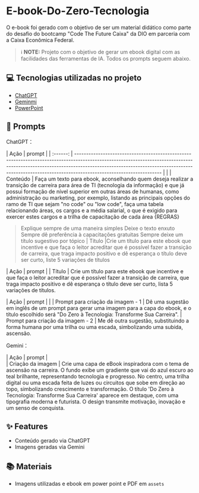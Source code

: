 # E-book-Do-Zero-Tecnologia
O e-book foi gerado com o objetivo de ser um material didático como parte do desafio do bootcamp "Code The Future Caixa" da DIO em parceria com a Caixa Econômica Federal. 
 > ℹ️ **NOTE:** Projeto com o objetivo de gerar um ebook digital com as facilidades das ferramentas de IA. Todos os prompts
seguem abaixo.

## 💻 Tecnologias utilizadas no projeto

- [ChatGPT](https://chat.openai.com/) 
- [Geminmi](https://gemini.google.com/app/)
- [PowerPoint](https://www.microsoft.com/en/microsoft-365/powerpoint)

## 🧠 Prompts

ChatGPT：

|   Ação   | prompt                                                                                                                                                                                                                                                                         |
| :------: | ------------------------------------------------------------------------------------------------------------------------------------------------------------------------------------------------------------------------------------------------------------------------------ |                                       |
| Conteúdo | Faça um texto para ebook, aconselhando quem deseja realizar a transição de carreira para área de TI (tecnologia da informação) e que já possui formação de nível superior em outras áreas de humanas, como administração  ou marketing, por exemplo, listando as principais opções do ramo de TI que sejam "no code" ou "low code", faça uma tabela relacionando áreas, os cargos e a média salarial, o que é exigido para exercer estes cargos e a trilha de capacitação de cada área 
{REGRAS}
> Explique sempre de uma maneira simples
> Deixe o texto enxuto
> Sempre dê preferência à capacitações gratuitas
> Sempre deixe um título sugestivo por tópico
| Título |Crie um título para este ebook que incentive e que faça o leitor acreditar que é possível fazer a transição de carreira, que traga impacto positivo e dê esperança o título deve ser  curto, liste 5 variações de títulos

|   Ação | prompt |
| Título | Crie um título para este ebook que incentive e que faça o leitor acreditar que é possível fazer a transição de carreira, que traga impacto positivo e dê esperança o título deve ser curto, lista 5 variações de títulos. 

|   Ação   | prompt |                                     |
| Prompt para criação da imagem - 1 | Dê uma sugestão em inglês de um prompt para gerar uma imagem para a capa do ebook, e o título escolhido será "Do Zero à Tecnologia: Transforme Sua Carreira". 
| Prompt para criação da imagem - 2 | Me dê outra sugestão, substituindo a forma humana por uma trilha ou uma escada, simbolizando uma subida, ascensão. 

Gemini：

|   Ação   | prompt |    
| Criação da imagem | Crie uma capa de eBook inspiradora com o tema de ascensão na carreira. O fundo exibe um gradiente que vai do azul escuro ao teal brilhante, representando tecnologia e progresso. No centro, uma trilha digital ou uma escada feita de luzes ou circuitos que sobe em direção ao topo, simbolizando crescimento e transformação. O título 'Do Zero à Tecnologia: Transforme Sua Carreira' aparece em destaque, com uma tipografia moderna e futurista. O design transmite motivação, inovação e um senso de conquista.

## ✨ Features

- Conteúdo gerado via ChatGPT
- Imagens geradas via Gemini

## 📚 Materiais

- Imagens utilizadas e ebook em power point e PDF em `assets`



